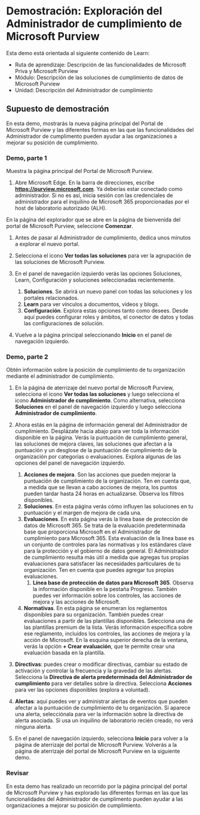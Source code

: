 <!---
---
Demostración: Título: Ruta de aprendizaje/Módulo/Unidad "Explorar el Administrador de cumplimiento de Microsoft Purview": "Describir las funcionalidades de Microsoft Priva y Microsoft Purview; Módulo 2: "Describir las soluciones de cumplimiento de datos de Microsoft Purview"; Unidad 4: "Describir el Administrador de cumplimiento"
---
--->

# Demostración: Exploración del Administrador de cumplimiento de Microsoft Purview

Esta demo está orientada al siguiente contenido de Learn:

- Ruta de aprendizaje: Descripción de las funcionalidades de Microsoft Priva y Microsoft Purview
- Módulo: Descripción de las soluciones de cumplimiento de datos de Microsoft Purview
- Unidad: Descripción del Administrador de cumplimiento

## Supuesto de demostración

En esta demo, mostrarás la nueva página principal del Portal de Microsoft Purview y las diferentes formas en las que las funcionalidades del Administrador de cumplimento pueden ayudar a las organizaciones a mejorar su posición de cumplimiento.

### Demo, parte 1

Muestra la página principal del Portal de Microsoft Purview.

1. Abre Microsoft Edge. En la barra de direcciones, escribe **https://purview.microsoft.com**. Ya deberías estar conectado como administrador. Si no es así, inicia sesión con las credenciales de administrador para el inquilino de Microsoft 365 proporcionadas por el host de laboratorio autorizado (ALH).

En la página del explorador que se abre en la página de bienvenida del portal de Microsoft Purview, seleccione **Comenzar**.  

1. Antes de pasar al Administrador de cumplimiento, dedica unos minutos a explorar el nuevo portal.

1. Selecciona el icono **Ver todas las soluciones** para ver la agrupación de las soluciones de Microsoft Purview.

1. En el panel de navegación izquierdo verás las opciones Soluciones, Learn, Configuración y soluciones seleccionadas recientemente.
    1. **Soluciones**. Se abrirá un nuevo panel con todas las soluciones y los portales relacionados.
    1. **Learn** para ver vínculos a documentos, vídeos y blogs.
    1. **Configuración**. Explora estas opciones tanto como desees. Desde aquí puedes configurar roles y ámbitos, el conector de datos y todas las configuraciones de solución.

1. Vuelve a la página principal seleccionando **Inicio** en el panel de navegación izquierdo.

### Demo, parte 2

Obtén información sobre la posición de cumplimiento de tu organización mediante el administrador de cumplimiento.

1. En la página de aterrizaje del nuevo portal de Microsoft Purview, selecciona el icono **Ver todas las soluciones** y luego selecciona el icono **Administrador de cumplimiento**. Como alternativa, selecciona **Soluciones** en el panel de navegación izquierdo y luego selecciona **Administrador de cumplimiento**.

1. Ahora estás en la página de información general del Administrador de cumplimiento. Desplázate hacia abajo para ver toda la información disponible en la página.  Verás la puntuación de cumplimiento general, las soluciones de mejora claves, las soluciones que afectan a la puntuación y un desglose de la puntuación de cumplimiento de la organización por categorías o evaluaciones. Explora algunas de las opciones del panel de navegación izquierdo.
    1. **Acciones de mejora**.  Son las acciones que pueden mejorar la puntuación de cumplimiento de la organización. Ten en cuenta que, a medida que se llevan a cabo acciones de mejora, los puntos pueden tardar hasta 24 horas en actualizarse.  Observa los filtros disponibles.
    1. **Soluciones**. En esta página verás cómo influyen las soluciones en tu puntuación y el margen de mejora de cada una.
    1. **Evaluaciones**. En esta página verás la línea base de protección de datos de Microsoft 365.  Se trata de la evaluación predeterminada base que proporciona Microsoft en el Administrador de cumplimiento para Microsoft 365.  Esta evaluación de la línea base es un conjunto de controles para las normativas y los estándares clave para la protección y el gobierno de datos general. El Administrador de cumplimiento resulta más útil a medida que agregas tus propias evaluaciones para satisfacer las necesidades particulares de tu organización.  Ten en cuenta que puedes agregar tus propias evaluaciones.
        1. **Línea base de protección de datos para Microsoft 365**.  Observa la información disponible en la pestaña Progreso. También puedes ver información sobre los controles, las acciones de mejora y las acciones de Microsoft.  
    1. **Normativas**.  En esta página se enumeran los reglamentos disponibles para su organización. También puedes crear evaluaciones a partir de las plantillas disponibles.  Selecciona una de las plantillas premium de la lista.  Verás información específica sobre ese reglamento, incluidos los controles, las acciones de mejora y la acción de Microsoft.  En la esquina superior derecha de la ventana, verás la opción **+ Crear evaluación**, que te permite crear una evaluación basada en la plantilla.
1. **Directivas**: puedes crear o modificar directivas, cambiar su estado de activación y controlar la frecuencia y la gravedad de las alertas. Selecciona la **Directiva de alerta predeterminada del Administrador de cumplimiento** para ver detalles sobre la directiva.  Selecciona **Acciones** para ver las opciones disponibles (explora a voluntad).
1. **Alertas**: aquí puedes ver y administrar alertas de eventos que pueden afectar a la puntuación de cumplimiento de tu organización.  Si aparece una alerta, selecciónala para ver la información sobre la directiva de alerta asociada. Si usa un inquilino de laboratorio recién creado, no verá ninguna alerta.

1. En el panel de navegación izquierdo, selecciona **Inicio** para volver a la página de aterrizaje del portal de Microsoft Purview. Volverás a la página de aterrizaje del portal de Microsoft Purview en la siguiente demo.

### Revisar

En esta demo has realizado un recorrido por la página principal del portal de Microsoft Purview y has explorado las diferentes formas en las que las funcionalidades del Administrador de cumplimento pueden ayudar a las organizaciones a mejorar su posición de cumplimiento.
